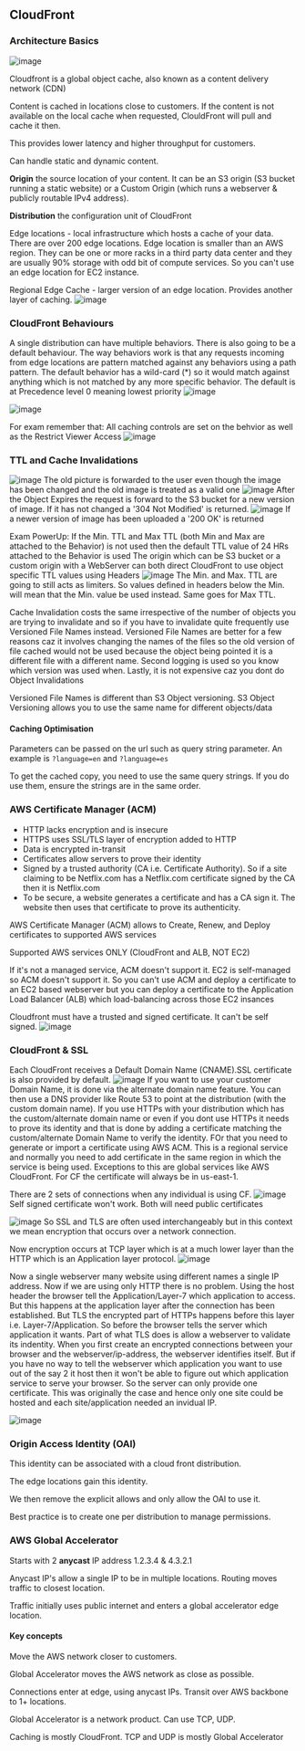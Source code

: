 ## CloudFront

### Architecture Basics
![image](https://user-images.githubusercontent.com/33827177/147512595-058f8296-79a6-42fa-a8fc-f4a4b5314669.png)

Cloudfront is a global object cache, also known as a content delivery network (CDN)

Content is cached in locations close to customers.
If the content is not available on the local cache when requested, ClouldFront
will pull and cache it then.

This provides lower latency and higher throughput for customers.

Can handle static and dynamic content.

**Origin**  the source location of your content. It can be an S3 origin 
(S3 bucket running a static website) or a Custom Origin (which runs a webserver
& publicly routable IPv4 address).

**Distribution** the configuration unit of CloudFront

Edge locations - local infrastructure which hosts a cache of your data.
There are over 200 edge locations. Edge location is smaller than an AWS region.
They can be one or more racks in a third party data center and they are usually
90% storage with odd bit of compute services. So you can't use an edge location 
for EC2 instance.

Regional Edge Cache - larger version of an edge location. Provides
another layer of caching.
![image](https://user-images.githubusercontent.com/33827177/147513886-e4d9021b-0f7e-47ff-bf58-ec557a2594d0.png)

### CloudFront Behaviours
A single distribution can have multiple behaviors. There is also going to be a default behaviour.
The way behaviors work is that any requests incoming from edge locations are pattern matched against
any behaviors using a path pattern. The default behavior has a wild-card (*) so it would match against anything
which is not matched by any more specific behavior. The default is at Precedence level 0 meaning lowest priority
![image](https://user-images.githubusercontent.com/33827177/147514464-d8a5ea2f-c368-405a-8a6f-603d48578a78.png)

![image](https://user-images.githubusercontent.com/33827177/147514498-ef99141f-e60a-4ac2-9c09-73a6f29081d5.png)

For exam remember that:
All caching controls are set on the behvior as well as the Restrict Viewer Access
![image](https://user-images.githubusercontent.com/33827177/147514628-21617978-5f15-4cea-b59c-070dbe9a718c.png)

### TTL and Cache Invalidations
![image](https://user-images.githubusercontent.com/33827177/147515599-2242f897-1909-4c4f-b44c-76c3e3469860.png)
The old picture is forwarded to the user even though the image has been changed and the old image is treated as a valid one
![image](https://user-images.githubusercontent.com/33827177/147515674-746f9849-88b2-43d1-8f84-5ee8e79296c2.png)
After the Object Expires the request is forward to the S3 bucket for a new version of image. If it has not changed a '304 Not
Modified' is returned. 
![image](https://user-images.githubusercontent.com/33827177/147515801-94193d59-b7b7-4ae4-973a-a7090845c78e.png)
If a newer version of image has been uploaded a '200 OK' is returned

Exam PowerUp:
If the Min. TTL and Max TTL (both Min and Max are attached to the Behavior)
is not used then the default TTL value of 24 HRs attached to the Behavior is used
The origin which can be S3 bucket or a custom origin with a WebServer can both direct 
CloudFront to use object specific TTL values using Headers
![image](https://user-images.githubusercontent.com/33827177/147516177-c37ac70b-ee1a-4f00-8bda-5d0f34743c63.png)
The Min. and Max. TTL are going to still acts as limiters. So values defined in headers below the Min. will mean that
the Min. value be used instead. Same goes for Max TTL.

Cache Invalidation costs the same irrespective of the number of objects you are trying to invalidate and so if you have to
invalidate quite frequently use Versioned File Names instead. Versioned File Names are better for a few reasons caz it involves 
changing the names of the files so the old version of file cached would not be used because the object being pointed it is a different file 
with a different name. Second logging is used so you know which version was used when. Lastly, it is not expensive caz you dont do Object Invalidations

Versioned File Names is different than S3 Object versioning. S3 Object Versioning allows you to use the same name for different objects/data

#### Caching Optimisation

Parameters can be passed on the url such as query string parameter.
An example is `?language=en` and `?language=es`

To get the cached copy, you need to use the same query strings. If you do
use them, ensure the strings are in the same order.

### AWS Certificate Manager (ACM)

- HTTP lacks encryption and is insecure
- HTTPS uses SSL/TLS layer of encryption added to HTTP
- Data is encrypted in-transit
- Certificates allow servers to prove their identity
- Signed by a trusted authority (CA i.e. Certificate Authority). So if a site claiming to be Netflix.com has a Netflix.com certificate signed by the CA then it is Netflix.com
- To be secure, a website generates a certificate and has a CA sign it. The website then uses that certificate to prove its authenticity.

AWS Certificate Manager (ACM) allows to Create, Renew, and Deploy certificates to supported AWS services

Supported AWS services ONLY (CloudFront and ALB, NOT EC2)

If it's not a managed service, ACM doesn't support it. EC2 is self-managed so ACM doesn't support it. So you can't use ACM and deploy a certificate
to an EC2 based webserver but you can deploy a certificate to the Application Load Balancer (ALB) which load-balancing across those EC2 insances

Cloudfront must have a trusted and signed certificate. It can't be self signed.
![image](https://user-images.githubusercontent.com/33827177/147518084-f8a697d0-4d7b-4843-a38e-25fb3c9afcaf.png)

### CloudFront & SSL
Each CloudFront receives a Default Domain Name (CNAME).SSL certificate is also provided by default. 
![image](https://user-images.githubusercontent.com/33827177/147519247-42e00184-8f5c-466f-a256-ce03f962d703.png)
If you want to use your customer Domain Name, it is done via the alternate domain name feature. You can then use
a DNS provider like Route 53 to point at the distribution (with the custom domain name). If you use HTTPs with your
distribution which has the custom/alternate domain name or even if you dont use HTTPs it needs to prove its identity and that is done
by adding a certificate matching the custom/alternate Domain Name to verify the identity. FOr that you need to generate or import a certificate
using AWS ACM. This is a regional service and normally you need to add certificate in the same region in which the service is being used. Exceptions to
this are global services like AWS CloudFront. For CF the certificate will always be in us-east-1.

There are 2 sets of connections when any individual is using CF.
![image](https://user-images.githubusercontent.com/33827177/147519206-7e3cce44-7107-4ef6-bbf2-2a906b9f0ac1.png)
Self signed certificate won't work. Both will need public certificates

![image](https://user-images.githubusercontent.com/33827177/147519697-a62e9046-5583-4b89-ace7-035754f7927c.png)
So SSL and TLS are often used interchangeably but in this context we mean encryption that occurs over a network connection.

Now encryption occurs at TCP layer which is at a much lower layer than the HTTP which is an Application layer protocol.
![image](https://user-images.githubusercontent.com/33827177/147520091-203eb46d-0bda-4e48-bd10-8f9929b204f3.png)

Now a single webserver many website using different names a single IP address. Now if we are using only HTTP there is no
problem. Using the host header the browser tell the Application/Layer-7 which application to access. But this happens at the
application layer after the connection has been established. But TLS the encrypted part of HTTPs happens before this layer i.e.
Layer-7/Application. So before the browser tells the server which application it wants. Part of what TLS does is allow a webserver
to validate its indentity. When you first create an encrypted connections between your browser and the webserver/ip-address, the webserver 
identifies itself. But if you have no way to tell the webserver which application you want to use out of the say 2 it host then it won't be 
able to figure out which application service to serve your browser. So the server can only provide one certificate. This was originally the case and
hence only one site could be hosted and each site/application needed an invidual IP.

![image](https://user-images.githubusercontent.com/33827177/147520804-6ba2ef3d-b2da-437c-9a25-1229ac0c8f94.png)


### Origin Access Identity (OAI)

This identity can be associated with a cloud front distribution.

The edge locations gain this identity.

We then remove the explicit allows and only allow the OAI to use it.

Best practice is to create one per distribution to manage permissions.

### AWS Global Accelerator

Starts with 2 **anycast** IP address
1.2.3.4 & 4.3.2.1

Anycast IP's allow a single IP to be in multiple locations.
Routing moves traffic to closest location.

Traffic initially uses public internet and enters a global
accelerator edge location.

#### Key concepts

Move the AWS network closer to customers.

Global Accelerator moves the AWS network as close as possible.

Connections enter at edge, using anycast IPs. Transit over AWS backbone to 1+
locations.

Global Accelerator is a network product. Can use TCP, UDP.

Caching is mostly CloudFront. TCP and UDP is mostly Global Accelerator
